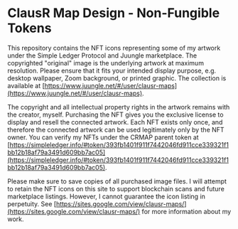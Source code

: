 # ClausR Map Design - Non-Fungible Tokens
This repository contains the NFT icons representing some of my artwork under the Simple Ledger Protocol and Juungle marketplace. The copyrighted "original" image is the underlying artwork at maximum resolution. Please ensure that it fits your intended display purpose, e.g. desktop wallpaper, Zoom background, or printed graphic. The collection is available at [https://www.juungle.net/#/user/clausr-maps](https://www.juungle.net/#/user/clausr-maps). 

The copyright and all intellectual property rights in the artwork remains with the creator, myself. Purchasing the NFT gives you the exclusive license to display and resell the connected artwork. Each NFT exists only once, and therefore the connected artwork can be used legitimately only by the NFT owner. You can verify my NFTs under the CRMAP parent token at [https://simpleledger.info/#token/393fb1401f911f7442046fd911cce339321f1bb12b18af79a3491d609bb7ac05](https://simpleledger.info/#token/393fb1401f911f7442046fd911cce339321f1bb12b18af79a3491d609bb7ac05). 

Please make sure to save copies of all purchased image files. I will attempt to retain the NFT icons on this site to support blockchain scans and future marketplace listings. However, I cannot guarantee the icon listing in perpetuity. See [https://sites.google.com/view/clausr-maps/](https://sites.google.com/view/clausr-maps/) for more information about my work. 
